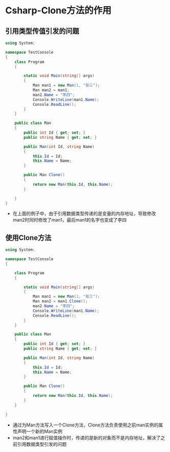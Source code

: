 # Csharp-Clone方法的作用

## 引用类型传值引发的问题

```csharp
using System;

namespace TestConsole
{
    class Program
    {

        static void Main(string[] args)
        {
            Man man1 = new Man(1, "张三");
            Man man2 = man1;
            man2.Name = "李四";
            Console.WriteLine(man1.Name);
            Console.ReadLine();
        }
    }

    public class Man
    {
        public int Id { get; set; }
        public string Name { get; set; }

        public Man(int Id, string Name)
        {
            this.Id = Id;
            this.Name = Name;
        }

        public Man Clone()
        {
            return new Man(this.Id, this.Name);
        }

    }
}
```

* 在上面的例子中，由于引用数据类型传递的是变量的内存地址，导致修改man2时同时修改了man1，最后man1的名字也变成了李四

## 使用Clone方法

```csharp
using System;

namespace TestConsole
{

    class Program
    {

        static void Main(string[] args)
        {
            Man man1 = new Man(1, "张三");
            Man man2 = man1.Clone();
            man2.Name = "李四";
            Console.WriteLine(man1.Name);
            Console.ReadLine();
        }
    }

    public class Man
    {
        public int Id { get; set; }
        public string Name { get; set; }

        public Man(int Id, string Name)
        {
            this.Id = Id;
            this.Name = Name;
        }

        public Man Clone()
        {
            return new Man(this.Id, this.Name);
        }
    }

}
```

* 通过为Man方法写入一个Clone方法，Clone方法负责使用之前man实例的属性声明一个新的Man实例
* man2和man1进行赋值操作时，传递的是新的对象而不是内存地址，解决了之前引用数据类型引发的问题